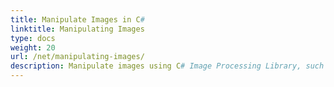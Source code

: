 ```yaml
---
title: Manipulate Images in C#
linktitle: Manipulating Images
type: docs
weight: 20
url: /net/manipulating-images/
description: Manipulate images using C# Image Processing Library, such as removing backgrounds, converting, merging, and modifying images.
---
```



